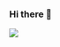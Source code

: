 ### Hi there 👋

<!--
**RishikeshMane/RishikeshMane** is a ✨ _special_ ✨ repository because its `README.md` (this file) appears on your GitHub profile.

Here are some ideas to get you started:

- 🔭 I’m currently working on Web Dev
- 🌱 I’m currently learning Web Dev,Data Science
- 🤔 I’m looking for help with ...
- 💬 Ask me about Tech and Cosmos
-->

![](https://github-readme-stats.vercel.app/api?username=RishikeshMane&show_icons=true&theme=chartreuse-dark)
